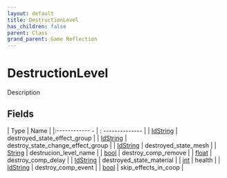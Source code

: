 ```yaml
---
layout: default
title: DestructionLevel
has_children: false
parent: Class
grand_parent: Game Reflection
---
```

# DestructionLevel
Description 

## Fields
| Type | Name |
|:------------ - | : -------------- |
| [IdString](game-reflection/components/id_string.md) | destroyed_state_effect_group |
| [IdString](game-reflection/components/id_string.md) | destroy_state_change_effect_group |
| [IdString](game-reflection/components/id_string.md) | destroyed_state_mesh |
| [String](game-reflection/components/string.md) | destrucion_level_name |
| [bool](game-reflection/components/bool.md) | destroy_comp_remove |
| [float](game-reflection/components/float.md) | destroy_comp_delay |
| [IdString](game-reflection/components/id_string.md) | destroyed_state_material |
| [int](game-reflection/enums/int.md) | health |
| [IdString](game-reflection/components/id_string.md) | destroy_comp_event |
| [bool](game-reflection/components/bool.md) | skip_effects_in_coop |
